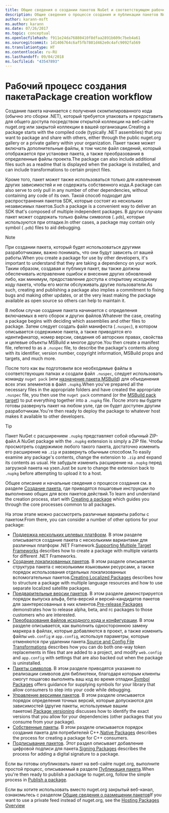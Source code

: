 ```yaml
---
title: Общие сведения о создании пакетов NuGet и соответствующем рабочем процессе
description: Общие сведения о процессе создания и публикации пакетов NuGet со ссылками на отдельные части процесса.
author: karann-msft
ms.author: karann
ms.date: 07/26/2017
ms.topic: conceptual
ms.openlocfilehash: f911e24da76880410f8dfaa2891b609c7beb4a61
ms.sourcegitcommit: 1d1406764c6af5fb7801d462e0c4afc9092fa569
ms.translationtype: HT
ms.contentlocale: ru-RU
ms.lasthandoff: 09/04/2018
ms.locfileid: "43547893"
---
```

# <a name="package-creation-workflow"></a><span data-ttu-id="754ef-103">Рабочий процесс создания пакета</span><span class="sxs-lookup"><span data-stu-id="754ef-103">Package creation workflow</span></span>

<span data-ttu-id="754ef-104">Создание пакета начинается с получения скомпилированного кода (обычно это сборки .NET), который требуется упаковать и предоставить для общего доступа посредством открытой коллекции на веб-сайте nuget.org или закрытой коллекции в вашей организации.</span><span class="sxs-lookup"><span data-stu-id="754ef-104">Creating a package starts with the compiled code (typically .NET assemblies) that you want to package and share with others, either through the public nuget.org gallery or a private gallery within your organization.</span></span> <span data-ttu-id="754ef-105">Пакет также может включать дополнительные файлы, в том числе файл сведений, который отображается при установке пакета, а также преобразования в определенные файлы проекта.</span><span class="sxs-lookup"><span data-stu-id="754ef-105">The package can also include additional files such as a readme that is displayed when the package is installed, and can include transformations to certain project files.</span></span>

<span data-ttu-id="754ef-106">Кроме того, пакет может также использоваться только для извлечения других зависимостей и не содержать собственного кода.</span><span class="sxs-lookup"><span data-stu-id="754ef-106">A package can also serve to only pull in any number of other dependencies, without containing any code of its own.</span></span> <span data-ttu-id="754ef-107">Такой способ подходит для распространения пакетов SDK, которые состоят из нескольких независимых пакетов.</span><span class="sxs-lookup"><span data-stu-id="754ef-107">Such a package is a convenient way to deliver an SDK that's composed of multiple independent packages.</span></span> <span data-ttu-id="754ef-108">В других случаях пакет может содержать только файлы символов (`.pdb`), которые используются при отладке.</span><span class="sxs-lookup"><span data-stu-id="754ef-108">In other cases, a package may contain only symbol (`.pdb`) files to aid debugging.</span></span>

> [!Note]
> <span data-ttu-id="754ef-109">При создании пакета, который будет использоваться другими разработчиками, важно понимать, что они будут зависеть от вашей работы.</span><span class="sxs-lookup"><span data-stu-id="754ef-109">When you create a package for use by other developers, it's important to understand that they are taking a dependency on your work.</span></span> <span data-ttu-id="754ef-110">Таким образом, создавая и публикуя пакет, вы также должны обеспечивать исправление ошибок и внесение других обновлений либо, как минимум, предоставление доступа к открытому исходному коду пакета, чтобы его могли обслуживать другие пользователи.</span><span class="sxs-lookup"><span data-stu-id="754ef-110">As such, creating and publishing a package also implies a commitment to fixing bugs and making other updates, or at the very least making the package available as open source so others can help to maintain it.</span></span>

<span data-ttu-id="754ef-111">В любом случае создание пакета начинается с определения включаемых в него сборок и других файлов.</span><span class="sxs-lookup"><span data-stu-id="754ef-111">Whatever the case, creating a package begins with deciding which assemblies and other files to package.</span></span> <span data-ttu-id="754ef-112">Затем следует создать файл манифеста (`.nuspec`), в котором описывается содержимое пакета, а также приводятся его идентификатор, номер версии, сведения об авторских правах, свойства и целевые объекты MSBuild и многое другое.</span><span class="sxs-lookup"><span data-stu-id="754ef-112">You then create a manifest file, referred to as a `.nuspec` file, to describe the package's contents along with its identifier, version number, copyright information, MSBuild props and targets, and much more.</span></span>

<span data-ttu-id="754ef-113">После того как вы подготовили все необходимые файлы в соответствующих папках и создали файл `.nuspec`, следует использовать команду `nuget pack` (или [назначение пакета MSBuild](../reference/msbuild-targets.md)) для объединения всех этих элементов в файл `.nupkg`.</span><span class="sxs-lookup"><span data-stu-id="754ef-113">When you've prepared all the necessary files in the appropriate folders and have created the appropriate `.nuspec` file, you then use the `nuget pack` command (or the [MSBuild pack target](../reference/msbuild-targets.md)) to put everything together into a `.nupkg` file.</span></span> <span data-ttu-id="754ef-114">После этого вы будете готовы развернуть пакет на любом узле, где он будет доступен другим разработчикам.</span><span class="sxs-lookup"><span data-stu-id="754ef-114">You're then ready to deploy the package to whatever host makes it available to other developers.</span></span>

> [!Tip]
> <span data-ttu-id="754ef-115">Пакет NuGet с расширением `.nupkg` представляет собой обычный ZIP-файл.</span><span class="sxs-lookup"><span data-stu-id="754ef-115">A NuGet package with the `.nupkg` extension is simply a ZIP file.</span></span> <span data-ttu-id="754ef-116">Чтобы просмотреть содержимое любого такого пакета, достаточно изменить его расширение на `.zip` и развернуть обычным способом.</span><span class="sxs-lookup"><span data-stu-id="754ef-116">To easily examine any package's contents, change the extension to `.zip` and expand its contents as usual.</span></span> <span data-ttu-id="754ef-117">Не забудьте изменить расширение на `.nupkg` перед загрузкой пакета на узел.</span><span class="sxs-lookup"><span data-stu-id="754ef-117">Just be sure to change the extension back to `.nupkg` before attempting to upload it to a host.</span></span>

<span data-ttu-id="754ef-118">Общее описание и начальные сведения о процессе создания см. в разделе [Создание пакета](../create-packages/creating-a-package.md), где приводятся пошаговые инструкции по выполнению общих для всех пакетов действий.</span><span class="sxs-lookup"><span data-stu-id="754ef-118">To learn and understand the creation process, start with [Creating a package](../create-packages/creating-a-package.md) which guides you through the core processes common to all packages.</span></span>

<span data-ttu-id="754ef-119">На этом этапе можно рассмотреть различные варианты работы с пакетом:</span><span class="sxs-lookup"><span data-stu-id="754ef-119">From there, you can consider a number of other options for your package:</span></span>

- <span data-ttu-id="754ef-120">[Поддержка нескольких целевых платформ](../create-packages/supporting-multiple-target-frameworks.md). В этом разделе описывается создание пакета с несколькими вариантами для различных платформ .NET Framework.</span><span class="sxs-lookup"><span data-stu-id="754ef-120">[Supporting Multiple Target Frameworks](../create-packages/supporting-multiple-target-frameworks.md) describes how to create a package with multiple variants for different .NET Frameworks.</span></span>
- <span data-ttu-id="754ef-121">[Создание локализованных пакетов](../create-packages/creating-localized-packages.md). В этом разделе описывается структура пакета с несколькими языковыми ресурсами, а также порядок использования отдельных локализованных вспомогательных пакетов.</span><span class="sxs-lookup"><span data-stu-id="754ef-121">[Creating Localized Packages](../create-packages/creating-localized-packages.md) describes how to structure a package with multiple language resources and how to use separate localized satellite packages.</span></span>
- <span data-ttu-id="754ef-122">[Предварительные версии пакетов](../create-packages/prerelease-packages.md). В этом разделе демонстрируется порядок выпуска альфа, бета-версий и версий-кандидатов пакетов для заинтересованных в них клиентов.</span><span class="sxs-lookup"><span data-stu-id="754ef-122">[Pre-release Packages](../create-packages/prerelease-packages.md) demonstrates how to release alpha, beta, and rc packages to those customers who are interested.</span></span>
- <span data-ttu-id="754ef-123">[Преобразования файлов исходного кода и конфигурации](../create-packages/source-and-config-file-transformations.md). В этом разделе описывается, как выполнить одностороннюю замену маркера в файлах, которые добавляются в проект, а также изменить файлы `web.config` и `app.config`, используя параметры, которые отменяются при удалении пакета.</span><span class="sxs-lookup"><span data-stu-id="754ef-123">[Source and Config File Transformations](../create-packages/source-and-config-file-transformations.md) describes how you can do both one-way token replacements in files that are added to a project, and modify `web.config` and `app.config` with settings that are also backed out when the package is uninstalled.</span></span>
- <span data-ttu-id="754ef-124">[Пакеты символов](../create-packages/symbol-packages.md). В этом разделе приводятся указания по реализации символов для библиотеки, благодаря которым клиенты смогут пошагово выполнять ваш код во время отладки.</span><span class="sxs-lookup"><span data-stu-id="754ef-124">[Symbol Packages](../create-packages/symbol-packages.md) offers guidance for supplying symbols for your library that allow consumers to step into your code while debugging.</span></span>
- <span data-ttu-id="754ef-125">[Управление версиями пакетов](../reference/package-versioning.md). В этом разделе описывается порядок определения точных версий, которые допускаются для зависимостей (другие пакеты, используемые вашим пакетом).</span><span class="sxs-lookup"><span data-stu-id="754ef-125">[Package versioning](../reference/package-versioning.md) discusses how to identify the exact versions that you allow for your dependencies (other packages that you consume from your package).</span></span>
- <span data-ttu-id="754ef-126">[Собственные пакеты](../create-packages/native-packages.md). В этом разделе описывается порядок создания пакета для потребителей C++.</span><span class="sxs-lookup"><span data-stu-id="754ef-126">[Native Packages](../create-packages/native-packages.md) describes the process for creating a package for C++ consumers.</span></span>
- <span data-ttu-id="754ef-127">[Подписывание пакетов](../create-packages/sign-a-package.md). Этот раздел описывает добавление цифровой подписи для пакета.</span><span class="sxs-lookup"><span data-stu-id="754ef-127">[Signing Packages](../create-packages/sign-a-package.md) describes the process for adding a digital signature to a package.</span></span>

<span data-ttu-id="754ef-128">Если вы готовы опубликовать пакет на веб-сайте nuget.org, выполните простой процесс, описываемый в разделе [Публикация пакета](../create-packages/publish-a-package.md).</span><span class="sxs-lookup"><span data-stu-id="754ef-128">When you're then ready to publish a package to nuget.org, follow the simple process in [Publish a package](../create-packages/publish-a-package.md).</span></span>

<span data-ttu-id="754ef-129">Если вы хотите использовать вместо nuget.org закрытый веб-канал, ознакомьтесь с разделом [Общие сведения о размещении пакетов](../hosting-packages/overview.md)</span><span class="sxs-lookup"><span data-stu-id="754ef-129">If you want to use a private feed instead of nuget.org, see the [Hosting Packages Overview](../hosting-packages/overview.md)</span></span>
